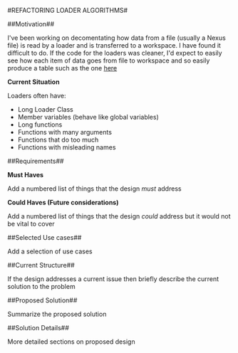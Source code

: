 #REFACTORING LOADER ALGORITHMS#

##Motivation##

I've been working on decomentating how data from a file (usually a Nexus file) is read by a loader 
and is transferred to a workspace. I have found it difficult to do. 
If the code for the loaders was cleaner, I'd expect to easily see how each item of data
goes from file to workspace and so easily produce a table such as the one 
[here](http://docs.mantidproject.org/nightly/algorithms/LoadISISNexus-v2.html#data-loaded-from-nexus-file)

**Current Situation**

Loaders often have:
* Long Loader Class
* Member variables (behave like global variables)
* Long functions
* Functions with many arguments
* Functions that do too much
* Functions with misleading names

##Requirements##

**Must Haves**

Add a numbered list of things that the design *must* address

**Could Haves (Future considerations)**

Add a numbered list of things that the design *could* address but it would not be vital to cover

##Selected Use cases##

Add a selection of use cases

##Current Structure##

If the design addresses a current issue then briefly describe the current solution to the problem

##Proposed Solution##

Summarize the proposed solution

##Solution Details##

More detailed sections on proposed design

